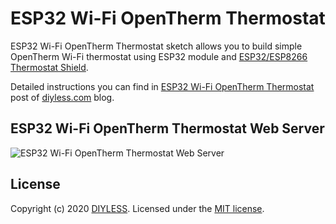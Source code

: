 # ESP32 Wi-Fi OpenTherm Thermostat

ESP32 Wi-Fi OpenTherm Thermostat sketch allows you to build simple OpenTherm Wi-Fi thermostat using ESP32 module and [ESP32/ESP8266 Thermostat Shield](https://diyless.com/product/esp8266-thermostat-shield).

Detailed instructions you can find in [ESP32 Wi-Fi OpenTherm Thermostat](https://diyless.com/blog/esp32-wifi-thermostat) post of [diyless.com](https://diyless.com/Blog) blog.

## ESP32 Wi-Fi OpenTherm Thermostat Web Server
![ESP32 Wi-Fi OpenTherm Thermostat Web Server](https://diyless.com/blog/esp32-wifi-thermostat/esp32-wifi-thermostat-web-server.webp)

## License
Copyright (c) 2020 [DIYLESS](http://diyless.com/). Licensed under the [MIT license](/LICENSE?raw=true).

